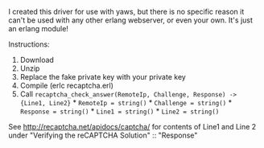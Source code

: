 I created this driver for use with yaws, but there is no specific reason it can't be used with any other erlang webserver, or even your own. It's just an erlang module!

Instructions:
  1. Download
  1. Unzip
  1. Replace the fake private key with your private key
  1. Compile (erlc recaptcha.erl)
  1. Call `recaptcha_check_answer(RemoteIp, Challenge, Response) -> {Line1, Line2}`
    * `RemoteIp = string()`
    * `Challenge = string()`
    * `Response = string()`
    * `Line1 = string()`
    * `Line2 = string()`

See http://recaptcha.net/apidocs/captcha/ for contents of Line1 and Line 2 under "Verifying the reCAPTCHA Solution" :: "Response"